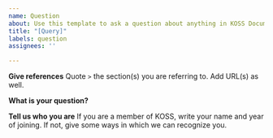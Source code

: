 ```yaml
---
name: Question
about: Use this template to ask a question about anything in KOSS Documentation
title: "[Query]"
labels: question
assignees: ''

---
```


**Give references**
Quote `>` the section(s) you are referring to. Add URL(s) as well.

**What is your question?**

**Tell us who you are**
If you are a member of KOSS, write your name and year of joining. If not, give some ways in which we can recognize you.
